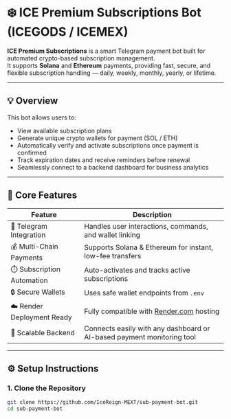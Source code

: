 # ❄️ ICE Premium Subscriptions Bot (ICEGODS / ICEMEX)

**ICE Premium Subscriptions** is a smart Telegram payment bot built for automated crypto-based subscription management.  
It supports **Solana** and **Ethereum** payments, providing fast, secure, and flexible subscription handling — daily, weekly, monthly, yearly, or lifetime.

---

## 💡 Overview

This bot allows users to:
- View available subscription plans
- Generate unique crypto wallets for payment (SOL / ETH)
- Automatically verify and activate subscriptions once payment is confirmed
- Track expiration dates and receive reminders before renewal
- Seamlessly connect to a backend dashboard for business analytics

---

## 🧠 Core Features

| Feature | Description |
|----------|-------------|
| 💬 Telegram Integration | Handles user interactions, commands, and wallet linking |
| 💰 Multi-Chain Payments | Supports Solana & Ethereum for instant, low-fee transfers |
| ⏱️ Subscription Automation | Auto-activates and tracks active subscriptions |
| 🔒 Secure Wallets | Uses safe wallet endpoints from `.env` |
| ☁️ Render Deployment Ready | Fully compatible with [Render.com](https://render.com) hosting |
| 🧩 Scalable Backend | Connects easily with any dashboard or AI-based payment monitoring tool |

---

## ⚙️ Setup Instructions

### 1. Clone the Repository
```bash
git clone https://github.com/IceReign-MEXT/sub-payment-bot.git
cd sub-payment-bot
